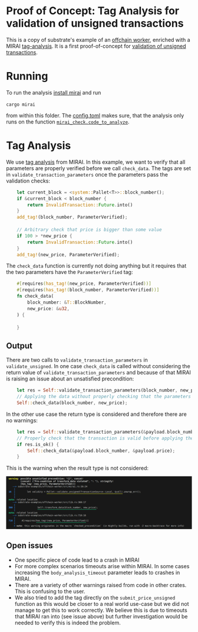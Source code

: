 # Proof of Concept: Tag Analysis for validation of unsigned transactions

This is a copy of substrate's example of an [offchain worker](https://github.com/paritytech/substrate/tree/ea9ce4c0af36310c0b0db264ab12cf4766b83750/frame/examples/offchain-worker), enriched with a MIRAI [tag-analysis](https://github.com/facebookexperimental/MIRAI/blob/main/documentation/TagAnalysis.md). It is a first proof-of-concept for [validation of unsigned transactions](https://github.com/bhargavbh/MIRAI/blob/main/substrate_examples/unsigned-transaction/description.md).

# Running

To run the analysis [install mirai](https://github.com/facebookexperimental/MIRAI/blob/main/documentation/InstallationGuide.md) and run

`cargo mirai`

from within this folder. The [config.toml](.cargo/config.toml) makes sure, that the analysis only runs on the function [`mirai_check.code_to_analyze`](src/mirai.rs).

# Tag Analysis
We use [tag analysis](https://github.com/facebookexperimental/MIRAI/blob/main/documentation/TagAnalysis.md) from MIRAI. In this example, we want to verify that all parameters are properly verified before we call `check_data`. The tags are set in `validate_transaction_parameters` once the parameters pass the validation checks:
``` rust
    let current_block = <system::Pallet<T>>::block_number();
    if &current_block < block_number {
        return InvalidTransaction::Future.into()
    }
    add_tag!(block_number, ParameterVerified);
    
    // Arbitrary check that price is bigger than some value
    if 100 > *new_price {
        return InvalidTransaction::Future.into()
    }
    add_tag!(new_price, ParameterVerified);
```

The `check_data` function is currently not doing anything but it requires that the two parameters have the `ParameterVerified` tag:

``` rust
    #[requires(has_tag!(new_price, ParameterVerified))]
    #[requires(has_tag!(block_number, ParameterVerified))]
    fn check_data(
        block_number: &T::BlockNumber,
        new_price: &u32,
    ) {

    }
```

## Output

There are two calls to `validate_transaction_parameters` in `validate_unsigned`. 
In one case `check_data` is called without considering the return value of `validate_transaction_parameters` and because of that MIRAI is raising an issue about an unsatisfied precondition:
``` rust
    let res = Self::validate_transaction_parameters(block_number, new_price);
    // Applying the data without properly checking that the parameters were validated correctly
    Self::check_data(block_number, new_price);
```
In the other use case the return type is considered and therefore there are no warnings:
``` rust
    let res = Self::validate_transaction_parameters(&payload.block_number, &payload.price);
    // Properly check that the transaction is valid before applying the data
    if res.is_ok() {
        Self::check_data(&payload.block_number, &payload.price);
    }
```


This is the warning when the result type is not considered:

![MIRAI_WARNING](mirai-warning.png)


## Open issues

- One specific piece of code lead to a crash in MIRAI
- For more complex scenarios timeouts arise within MIRAI. In some cases increasing the `body_analysis_timeout` parameter leads to crashes in MIRAI.
- There are a variety of other warnings raised from code in other crates. This is confusing to the user.
- We also tried to add the tag directly on the `submit_price_unsigned` function as this would be closer to a real world use-case but we did not manage to get this to work correctly. We believe this is due to timeouts that MIRAI ran into (see issue above) but further investigation would be needed to verify this is indeed the problem.
